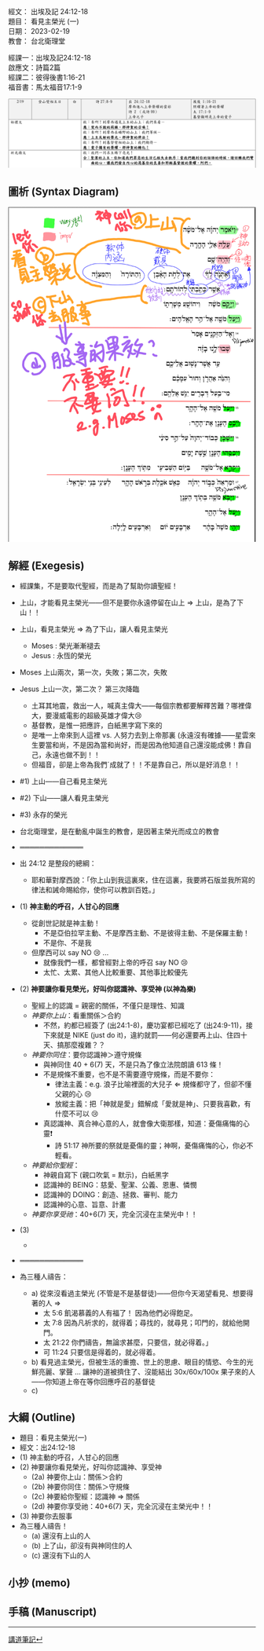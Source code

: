 經文：   出埃及記 24:12-18  
題目：   看見主榮光 (一)  
日期：   2023-02-19  
教會：   台北衛理堂  

經課一：出埃及記24:12-18  
啟應文：詩篇2篇  
經課二：彼得後書1:16-21  
福音書：馬太福音17:1-9  

![2023-02-19-lectionary.png](images/2023-02-19-lectionary.png)

## 圖析 (Syntax Diagram)

![Exo.24.12-18.png](images/Exo.24.12-18.png)

## 解經 (Exegesis)

- 經課集，不是要取代聖經，而是為了幫助你讀聖經！
- 上山，才能看見主榮光——但不是要你永遠停留在山上 ⇒ 上山，是為了下山！！
- 上山，看見主榮光 ⇒ 為了下山，讓人看見主榮光
	- Moses : 榮光漸漸褪去
	- Jesus : 永恆的榮光
- Moses 上山兩次，第一次，失敗；第二次，失敗
- Jesus 上山一次，第二次？ 第三次降臨
	- 土耳其地震，救出一人，喊真主偉大——每個宗教都要解釋苦難？哪裡偉大，要漫威電影的超級英雄才偉大😢
	- 基督教，是惟一把應許，白紙黑字寫下來的
	- 是唯一上帝來到人這裡 vs. 人努力去到上帝那裏 (永遠沒有確據——星雲來生要當和尚，不是因為當和尚好，而是因為他知道自己還沒能成佛！靠自己，永遠也做不到！！
	- 但福音，卻是上帝為我們ˊ成就了！！不是靠自己，所以是好消息！！
- #1) 上山——自己看見主榮光
- #2) 下山——讓人看見主榮光
- #3) 永存的榮光
- 台北衛理堂，是在動亂中誕生的教會，是因著主榮光而成立的教會
- ═════════════
- 出 24:12 是整段的總綱：
	- 耶和華對摩西說：「你上山到我這裏來，住在這裏，我要將石版並我所寫的律法和誡命賜給你，使你可以教訓百姓。」
- (1) **神主動的呼召，人甘心的回應**
	- 從創世記就是神主動！
		- 不是亞伯拉罕主動、不是摩西主動、不是彼得主動、不是保羅主動！
		- 不是你、不是我
	- 但摩西可以 say NO 😢 ... 
		- 就像我們一樣，都曾經對上帝的呼召 say NO 😢
		- 太忙、太累、其他人比較重要、其他事比較優先
- (2) **神要讓你看見榮光，好叫你認識神、享受神 (以神為樂)**
	- 聖經上的認識 = 親密的關係，不僅只是理性、知識
	- *神要你上山*：看重關係＞合約
		- 不然，約都已經簽了 (出24:1-8)，慶功宴都已經吃了 (出24:9-11)，接下來就是 NIKE (just do it)，違約就罰——何必還要再上山、住四十天、搞那麼複雜？？
	- *神要你同住*：要你認識神＞遵守規條
		- 與神同住 40 + 6(7) 天，不是只為了像立法院朗讀 613 條！
		- 不是規條不重要，也不是不需要遵守規條，而是不要你：
			- 律法主義：e.g. 浪子比喻裡面的大兒子 ⇐ 規條都守了，但卻不懂父親的心 😢
			- 放縱主義：把「神就是愛」錯解成「愛就是神」、只要我喜歡，有什麼不可以 😢
		- 真認識神、真合神心意的人，就會像大衛那樣，知道：憂傷痛悔的心靈❗
			- 詩 51:17 神所要的祭就是憂傷的靈；神啊，憂傷痛悔的心，你必不輕看。
	- *神要給你聖經*：
		- 神親自寫下 (親口吹氣 = 默示)，白紙黑字
		- 認識神的 BEING：慈愛、聖潔、公義、恩惠、憐憫
		- 認識神的 DOING：創造、拯救、審判、能力
		- 認識神的心意、旨意、計畫
	- *神要你享受祂*：40+6(7) 天，完全沉浸在主榮光中！！
- (3) 

	- 
- ═════════════
- 為三種人禱告：
	- a) 從來沒看過主榮光 (不管是不是基督徒)——但你今天渴望看見、想要得著的人 ⇒
		- 太 5:6 飢渴慕義的人有福了！ 因為他們必得飽足。 
		- 太 7:8 因為凡祈求的，就得着；尋找的，就尋見；叩門的，就給他開門。 
		- 太 21:22 你們禱告，無論求甚麼，只要信，就必得着。」
		- 可 11:24 只要信是得着的，就必得着。
	- b) 看見過主榮光，但被生活的重擔、世上的思慮、眼目的情慾、今生的光鮮亮麗、掌聲 ... 讓神的道被擠住了、沒能結出 30x/60x/100x 果子來的人——你知道上帝在等你回應呼召的基督徒
	- c) 

## 大綱 (Outline)

- 題目：看見主榮光(一)
- 經文：出24:12-18
- (1) 神主動的呼召，人甘心的回應
- (2) 神要讓你看見榮光，好叫你認識神、享受神
	- (2a)  神要你上山：關係＞合約
	- (2b) 神要你同住：關係＞守規條
	- (2c) 神要給你聖經：認識神 ⇒ 關係
	- (2d) 神要你享受祂：40+6(7) 天，完全沉浸在主榮光中！！
- (3) 神要你去服事
- 為三種人禱告！
	- (a) 還沒有上山的人
	- (b) 上了山，卻沒有與神同住的人
	- (c) 還沒有下山的人

## 小抄 (memo)


## 手稿 (Manuscript) 




---


[講道筆記↵](README.md)


